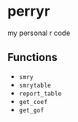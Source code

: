 # perryr
my personal r code

## Functions
* `smry`
* `smrytable`
* `report_table`
* `get_coef`
* `get_gof`
